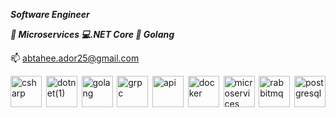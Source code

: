 <!-- Introduction or Brief Description -->

***Software Engineer***

***🔭 Microservices 💻.NET Core 📝 Golang***

📫 abtahee.ador25@gmail.com

<!-- Images Section -->

<div style="display: flex; justify-content: space-between; align-items: center; flex-wrap: wrap;">
  <img src="https://github.com/Ador-25/Ador-25/assets/84260545/290f3c51-8cc4-408e-a503-c8121822a91e" style="width: 50px; height: 50px; object-fit: cover;" alt="csharp">
  <img src="https://github.com/Ador-25/Ador-25/assets/84260545/f0ff618c-acd8-4eea-a8c6-1e47f980783b" style="width: 50px; height: 50px; object-fit: cover;" alt="dotnet(1)">
  <img src="https://github.com/Ador-25/Ador-25/assets/84260545/17e92ad2-693e-4da4-8fba-4ed409b73fc3" style="width: 50px; height: 50px; object-fit: cover;" alt="golang">
  <img src="https://github.com/Ador-25/Ador-25/assets/84260545/f3b5f579-8394-41b9-b32a-2103674d5b15" style="width: 50px; height: 50px; object-fit: cover;" alt="grpc">
  <img src="https://github.com/Ador-25/Ador-25/assets/84260545/e9324eb0-c196-40df-a9ad-449be41b6b18" style="width: 50px; height: 50px; object-fit: cover;" alt="api">
  <img src="https://github.com/Ador-25/Ador-25/assets/84260545/f9c0084f-7ddd-4762-9520-adf39588ab8a" style="width: 50px; height: 50px; object-fit: cover;" alt="docker">
  <img src="https://github.com/Ador-25/Ador-25/assets/84260545/2f9b1c1c-f091-4a8d-a06e-c31bddad5557" style="width: 50px; height: 50px; object-fit: cover;" alt="microservices">
  <img src="https://github.com/Ador-25/Ador-25/assets/84260545/45769868-3618-4328-8de8-ad4b9e68d78b" style="width: 50px; height: 50px; object-fit: cover;" alt="rabbitmq">
  <img src="https://github.com/Ador-25/Ador-25/assets/84260545/f640292c-4880-4b7f-9a63-9ab8f90b23ac" style="width: 50px; height: 50px; object-fit: cover;" alt="postgresql">
</div>

<!-- Additional Sections (if needed) -->

<!-- Footer or Contact Information -->
